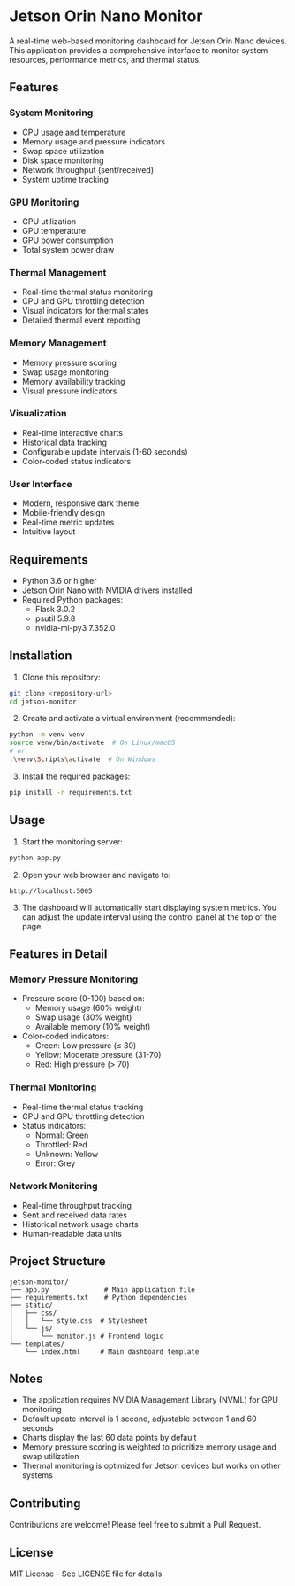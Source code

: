 # Jetson Orin Nano Monitor

A real-time web-based monitoring dashboard for Jetson Orin Nano devices. This application provides a comprehensive interface to monitor system resources, performance metrics, and thermal status.

## Features

### System Monitoring
- CPU usage and temperature
- Memory usage and pressure indicators
- Swap space utilization
- Disk space monitoring
- Network throughput (sent/received)
- System uptime tracking

### GPU Monitoring
- GPU utilization
- GPU temperature
- GPU power consumption
- Total system power draw

### Thermal Management
- Real-time thermal status monitoring
- CPU and GPU throttling detection
- Visual indicators for thermal states
- Detailed thermal event reporting

### Memory Management
- Memory pressure scoring
- Swap usage monitoring
- Memory availability tracking
- Visual pressure indicators

### Visualization
- Real-time interactive charts
- Historical data tracking
- Configurable update intervals (1-60 seconds)
- Color-coded status indicators

### User Interface
- Modern, responsive dark theme
- Mobile-friendly design
- Real-time metric updates
- Intuitive layout

## Requirements

- Python 3.6 or higher
- Jetson Orin Nano with NVIDIA drivers installed
- Required Python packages:
  - Flask 3.0.2
  - psutil 5.9.8
  - nvidia-ml-py3 7.352.0

## Installation

1. Clone this repository:
```bash
git clone <repository-url>
cd jetson-monitor
```

2. Create and activate a virtual environment (recommended):
```bash
python -m venv venv
source venv/bin/activate  # On Linux/macOS
# or
.\venv\Scripts\activate  # On Windows
```

3. Install the required packages:
```bash
pip install -r requirements.txt
```

## Usage

1. Start the monitoring server:
```bash
python app.py
```

2. Open your web browser and navigate to:
```
http://localhost:5005
```

3. The dashboard will automatically start displaying system metrics. You can adjust the update interval using the control panel at the top of the page.

## Features in Detail

### Memory Pressure Monitoring
- Pressure score (0-100) based on:
  - Memory usage (60% weight)
  - Swap usage (30% weight)
  - Available memory (10% weight)
- Color-coded indicators:
  - Green: Low pressure (≤ 30)
  - Yellow: Moderate pressure (31-70)
  - Red: High pressure (> 70)

### Thermal Monitoring
- Real-time thermal status tracking
- CPU and GPU throttling detection
- Status indicators:
  - Normal: Green
  - Throttled: Red
  - Unknown: Yellow
  - Error: Grey

### Network Monitoring
- Real-time throughput tracking
- Sent and received data rates
- Historical network usage charts
- Human-readable data units

## Project Structure

```
jetson-monitor/
├── app.py              # Main application file
├── requirements.txt    # Python dependencies
├── static/
│   ├── css/
│   │   └── style.css  # Stylesheet
│   └── js/
│       └── monitor.js # Frontend logic
└── templates/
    └── index.html     # Main dashboard template
```

## Notes

- The application requires NVIDIA Management Library (NVML) for GPU monitoring
- Default update interval is 1 second, adjustable between 1 and 60 seconds
- Charts display the last 60 data points by default
- Memory pressure scoring is weighted to prioritize memory usage and swap utilization
- Thermal monitoring is optimized for Jetson devices but works on other systems

## Contributing

Contributions are welcome! Please feel free to submit a Pull Request.

## License

MIT License - See LICENSE file for details
